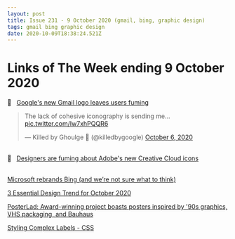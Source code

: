 ```yaml
---
layout: post
title: Issue 231 - 9 October 2020 (gmail, bing, graphic design)
tags: gmail bing graphic design
date: 2020-10-09T18:38:24.521Z
---
```

# Links of The Week ending 9 October 2020

🤬 &nbsp; <a href="https://www.creativebloq.com/news/gmail-logo-google-workspace" title="Google's new Gmail logo leaves users fuming" alt="Google's new Gmail logo leaves users fuming" target="_blank">Google's new Gmail logo leaves users fuming</a>

<blockquote><p lang="en" dir="ltr">The lack of cohesive iconography is sending me... <a href="https://t.co/Iw7xhPQQR6">pic.twitter.com/Iw7xhPQQR6</a></p>&mdash; Killed by Ghoulge 👻 (@killedbygoogle) <a href="https://twitter.com/killedbygoogle/status/1313397251163803648?ref_src=twsrc%5Etfw" target="_blank">October 6, 2020</a></blockquote>

<br>
🤬 &nbsp; <a href="https://www.creativebloq.com/news/adobe-icon-update-2020" title="Designers are fuming about Adobe's new Creative Cloud icons" alt="Designers are fuming about Adobe's new Creative Cloud icons" target="_blank">Designers are fuming about Adobe's new Creative Cloud icons</a>

<br><a href="https://www.creativebloq.com/news/microsoft-bing-rebrand" title="Microsoft rebrands Bing (and we’re not sure what to think)" alt="Microsoft rebrands Bing (and we’re not sure what to think)" target="_blank">Microsoft rebrands Bing (and we’re not sure what to think)</a>

<a href="https://www.webdesignerdepot.com/2020/10/3-essential-design-trends-october-2020/" title="3 Essential Design Trend for October 2020" alt="3 Essential Design Trend for October 2020" target="_blank">3 Essential Design Trend for October 2020</a>

<a href="https://www.creativeboom.com/features/poster-lad/" title="PosterLad: Award-winning project boasts posters inspired by '90s graphics, VHS packaging, and Bauhaus" alt="PosterLad: Award-winning project boasts posters inspired by '90s graphics, VHS packaging, and Bauhaus" target="_blank">PosterLad: Award-winning project boasts posters inspired by '90s graphics, VHS packaging, and Bauhaus</a>

<a href="https://css-tricks.com/styling-complex-labels/" title="Styling Complex Labels" alt="Styling Complex Labels" target="_blank">Styling Complex Labels - CSS</a>